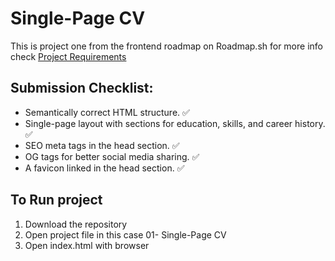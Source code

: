# Single-Page CV

This is project one from the frontend roadmap on Roadmap.sh for more info check [Project Requirements](https://roadmap.sh/projects/single-page-cv)

## Submission Checklist:

- Semantically correct HTML structure. ✅
- Single-page layout with sections for education, skills, and career history. ✅
- SEO meta tags in the head section. ✅
- OG tags for better social media sharing. ✅
- A favicon linked in the head section. ✅

## To Run project

1. Download the repository
2. Open project file in this case 01- Single-Page CV
3. Open index.html with browser
